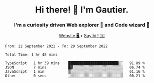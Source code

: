<h1 align="center">Hi there! 👋 I'm Gautier.</h1>
<h3 align="center">I'm a curiosity driven Web explorer 🚀 and Code wizard 🧙</h3>

<p align="center">
  <a href="http://xisabla.pro">Website 🖥️ </a> •
  <a href="mailto:xisabla.dev@gmail.com">Say hi ! ✉️</a>
</p>

<!--START_SECTION:waka-->

```text
From: 22 September 2022 - To: 29 September 2022

Total Time: 1 hr 48 mins

TypeScript   1 hr 39 mins    ███████████████████████░░   91.89 %
JSON         7 mins          █▓░░░░░░░░░░░░░░░░░░░░░░░   06.74 %
JavaScript   1 min           ▒░░░░░░░░░░░░░░░░░░░░░░░░   01.16 %
Other        0 secs          ░░░░░░░░░░░░░░░░░░░░░░░░░   00.21 %
```

<!--END_SECTION:waka-->
